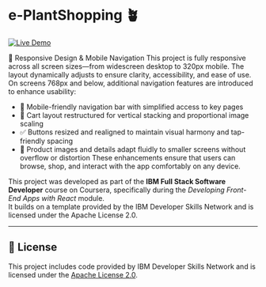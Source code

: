 # e-PlantShopping 🪴

[![Live Demo](https://img.shields.io/badge/View%20Live-e--PlantShopping-green?style=for-the-badge)](https://viptechdev.github.io/e-plantShopping/)

📱 Responsive Design & Mobile Navigation
This project is fully responsive across all screen sizes—from widescreen desktop to 320px mobile. The layout dynamically adjusts to ensure clarity, accessibility, and ease of use.
On screens 768px and below, additional navigation features are introduced to enhance usability:
- 🧭 Mobile-friendly navigation bar with simplified access to key pages
- 🛒 Cart layout restructured for vertical stacking and proportional image scaling
- ✅ Buttons resized and realigned to maintain visual harmony and tap-friendly spacing
- 🌿 Product images and details adapt fluidly to smaller screens without overflow or distortion
These enhancements ensure that users can browse, shop, and interact with the app comfortably on any device.



This project was developed as part of the **IBM Full Stack Software Developer** course on Coursera, specifically during the _Developing Front-End Apps with React_ module.  
It builds on a template provided by the IBM Developer Skills Network and is licensed under the Apache License 2.0.

---

## 📝 License

This project includes code provided by IBM Developer Skills Network and is licensed under the [Apache License 2.0](http://www.apache.org/licenses/LICENSE-2.0).
